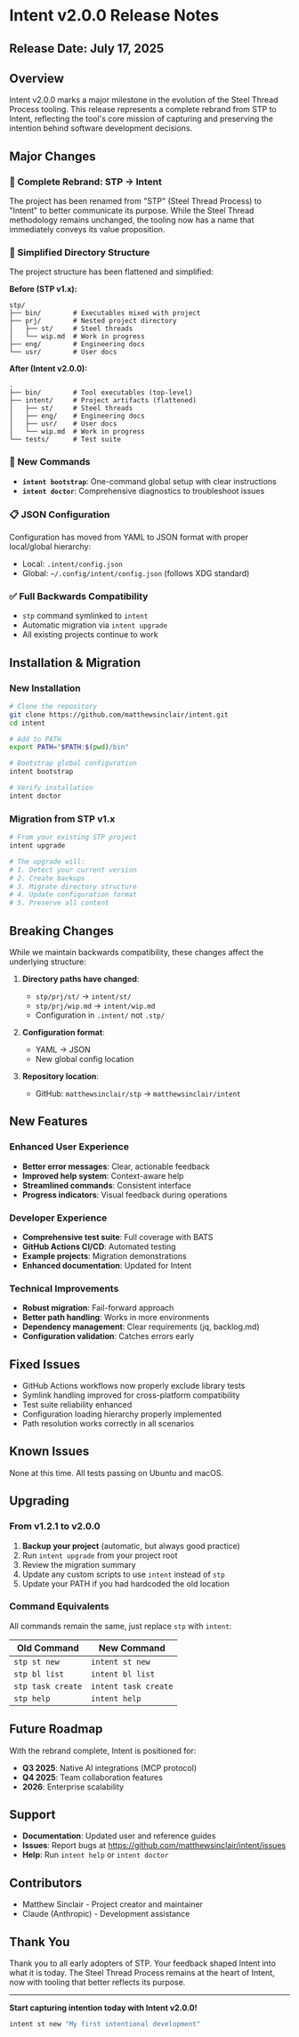 # Intent v2.0.0 Release Notes

## Release Date: July 17, 2025

## Overview

Intent v2.0.0 marks a major milestone in the evolution of the Steel Thread Process tooling. This release represents a complete rebrand from STP to Intent, reflecting the tool's core mission of capturing and preserving the intention behind software development decisions.

## Major Changes

### 🚀 Complete Rebrand: STP → Intent

The project has been renamed from "STP" (Steel Thread Process) to "Intent" to better communicate its purpose. While the Steel Thread methodology remains unchanged, the tooling now has a name that immediately conveys its value proposition.

### 📁 Simplified Directory Structure

The project structure has been flattened and simplified:

**Before (STP v1.x):**
```
stp/
├── bin/        # Executables mixed with project
├── prj/        # Nested project directory
│   ├── st/     # Steel threads
│   └── wip.md  # Work in progress
├── eng/        # Engineering docs
└── usr/        # User docs
```

**After (Intent v2.0.0):**
```
.
├── bin/        # Tool executables (top-level)
├── intent/     # Project artifacts (flattened)
│   ├── st/     # Steel threads
│   ├── eng/    # Engineering docs
│   ├── usr/    # User docs
│   └── wip.md  # Work in progress
└── tests/      # Test suite
```

### 🔧 New Commands

- **`intent bootstrap`**: One-command global setup with clear instructions
- **`intent doctor`**: Comprehensive diagnostics to troubleshoot issues

### 📋 JSON Configuration

Configuration has moved from YAML to JSON format with proper local/global hierarchy:
- Local: `.intent/config.json`
- Global: `~/.config/intent/config.json` (follows XDG standard)

### ✅ Full Backwards Compatibility

- `stp` command symlinked to `intent`
- Automatic migration via `intent upgrade`
- All existing projects continue to work

## Installation & Migration

### New Installation

```bash
# Clone the repository
git clone https://github.com/matthewsinclair/intent.git
cd intent

# Add to PATH
export PATH="$PATH:$(pwd)/bin"

# Bootstrap global configuration
intent bootstrap

# Verify installation
intent doctor
```

### Migration from STP v1.x

```bash
# From your existing STP project
intent upgrade

# The upgrade will:
# 1. Detect your current version
# 2. Create backups
# 3. Migrate directory structure
# 4. Update configuration format
# 5. Preserve all content
```

## Breaking Changes

While we maintain backwards compatibility, these changes affect the underlying structure:

1. **Directory paths have changed**:
   - `stp/prj/st/` → `intent/st/`
   - `stp/prj/wip.md` → `intent/wip.md`
   - Configuration in `.intent/` not `.stp/`

2. **Configuration format**:
   - YAML → JSON
   - New global config location

3. **Repository location**:
   - GitHub: `matthewsinclair/stp` → `matthewsinclair/intent`

## New Features

### Enhanced User Experience

- **Better error messages**: Clear, actionable feedback
- **Improved help system**: Context-aware help
- **Streamlined commands**: Consistent interface
- **Progress indicators**: Visual feedback during operations

### Developer Experience

- **Comprehensive test suite**: Full coverage with BATS
- **GitHub Actions CI/CD**: Automated testing
- **Example projects**: Migration demonstrations
- **Enhanced documentation**: Updated for Intent

### Technical Improvements

- **Robust migration**: Fail-forward approach
- **Better path handling**: Works in more environments
- **Dependency management**: Clear requirements (jq, backlog.md)
- **Configuration validation**: Catches errors early

## Fixed Issues

- GitHub Actions workflows now properly exclude library tests
- Symlink handling improved for cross-platform compatibility
- Test suite reliability enhanced
- Configuration loading hierarchy properly implemented
- Path resolution works correctly in all scenarios

## Known Issues

None at this time. All tests passing on Ubuntu and macOS.

## Upgrading

### From v1.2.1 to v2.0.0

1. **Backup your project** (automatic, but always good practice)
2. Run `intent upgrade` from your project root
3. Review the migration summary
4. Update any custom scripts to use `intent` instead of `stp`
5. Update your PATH if you had hardcoded the old location

### Command Equivalents

All commands remain the same, just replace `stp` with `intent`:

| Old Command | New Command |
|-------------|-------------|
| `stp st new` | `intent st new` |
| `stp bl list` | `intent bl list` |
| `stp task create` | `intent task create` |
| `stp help` | `intent help` |

## Future Roadmap

With the rebrand complete, Intent is positioned for:

- **Q3 2025**: Native AI integrations (MCP protocol)
- **Q4 2025**: Team collaboration features
- **2026**: Enterprise scalability

## Support

- **Documentation**: Updated user and reference guides
- **Issues**: Report bugs at https://github.com/matthewsinclair/intent/issues
- **Help**: Run `intent help` or `intent doctor`

## Contributors

- Matthew Sinclair - Project creator and maintainer
- Claude (Anthropic) - Development assistance

## Thank You

Thank you to all early adopters of STP. Your feedback shaped Intent into what it is today. The Steel Thread Process remains at the heart of Intent, now with tooling that better reflects its purpose.

---

**Start capturing intention today with Intent v2.0.0!**

```bash
intent st new "My first intentional development"
```